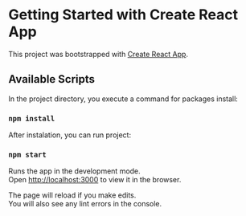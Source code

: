 # Getting Started with Create React App

This project was bootstrapped with [Create React App](https://github.com/facebook/create-react-app).

## Available Scripts

In the project directory, you execute a command for packages install:

### `npm install`

After instalation, you can run project:

### `npm start`

Runs the app in the development mode.\
Open [http://localhost:3000](http://localhost:3000) to view it in the browser.

The page will reload if you make edits.\
You will also see any lint errors in the console.
